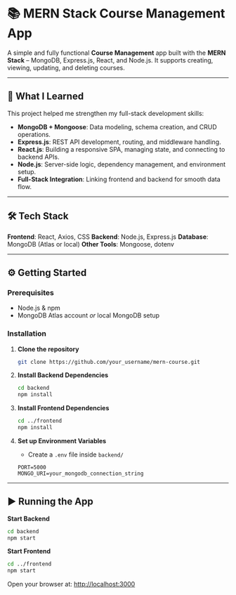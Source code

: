 # 📚 MERN Stack Course Management App

A simple and fully functional **Course Management** app built with the **MERN Stack** – MongoDB, Express.js, React, and Node.js. It supports creating, viewing, updating, and deleting courses.

---

## 🚀 What I Learned

This project helped me strengthen my full-stack development skills:

* **MongoDB + Mongoose**: Data modeling, schema creation, and CRUD operations.
* **Express.js**: REST API development, routing, and middleware handling.
* **React.js**: Building a responsive SPA, managing state, and connecting to backend APIs.
* **Node.js**: Server-side logic, dependency management, and environment setup.
* **Full-Stack Integration**: Linking frontend and backend for smooth data flow.

---

## 🛠️ Tech Stack

**Frontend**: React, Axios, CSS
**Backend**: Node.js, Express.js
**Database**: MongoDB (Atlas or local)
**Other Tools**: Mongoose, dotenv

---

## ⚙️ Getting Started

### Prerequisites

* Node.js & npm
* MongoDB Atlas account *or* local MongoDB setup

### Installation

1. **Clone the repository**

   ```bash
   git clone https://github.com/your_username/mern-course.git
   ```

2. **Install Backend Dependencies**

   ```bash
   cd backend
   npm install
   ```

3. **Install Frontend Dependencies**

   ```bash
   cd ../frontend
   npm install
   ```

4. **Set up Environment Variables**

   * Create a `.env` file inside `backend/`

   ```env
   PORT=5000
   MONGO_URI=your_mongodb_connection_string
   ```

---

## ▶️ Running the App

**Start Backend**

```bash
cd backend
npm start
```

**Start Frontend**

```bash
cd ../frontend
npm start
```

Open your browser at: [http://localhost:3000](http://localhost:3000)
